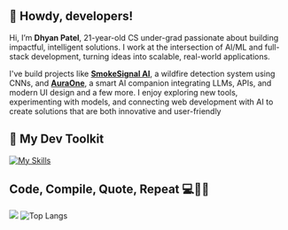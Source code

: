 ## 🌈 Howdy, developers!
Hi, I’m **Dhyan Patel**, 21-year-old CS under-grad passionate about building impactful, intelligent solutions. I work at the intersection of AI/ML and full-stack development, turning ideas into scalable, real-world applications.

I've build projects like [**SmokeSignal AI**](https://smokkesignal-ai.streamlit.app/), a wildfire detection system using CNNs, and [**AuraOne**](https://aura-one1.web.app/), a smart AI companion integrating LLMs, APIs, and modern UI design and a few more. I enjoy exploring new tools, experimenting with models, and connecting web development with AI to create solutions that are both innovative and user-friendly

## 🧰 My Dev Toolkit
[![My Skills](https://skillicons.dev/icons?i=python,django,html,css,js,bootstrap,nodejs,express,react,tailwind,mongodb,firebase,gcp,tensorflow,pytorch,opencv,sklearn,pandas,numpy,matplotlib,streamlit,jupyter,googlecolab,kaggle&perline=9)](https://skillicons.dev)

## Code, Compile, Quote, Repeat 💻🔁💬 
![](https://quotes-github-readme.vercel.app/api?type=horizontal&theme=merko)
![Top Langs](https://github-readme-stats.vercel.app/api/top-langs/?username=dhyan2815&layout=compact&theme=dark)

